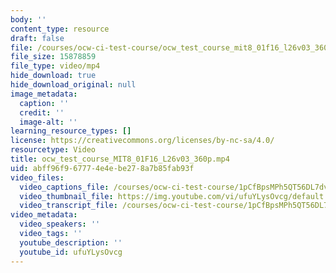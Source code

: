 ```yaml
---
body: ''
content_type: resource
draft: false
file: /courses/ocw-ci-test-course/ocw_test_course_mit8_01f16_l26v03_360p_360p_16_9.mp4
file_size: 15878859
file_type: video/mp4
hide_download: true
hide_download_original: null
image_metadata:
  caption: ''
  credit: ''
  image-alt: ''
learning_resource_types: []
license: https://creativecommons.org/licenses/by-nc-sa/4.0/
resourcetype: Video
title: ocw_test_course_MIT8_01F16_L26v03_360p.mp4
uid: abff96f9-6777-4e4e-be27-8a7b85fab93f
video_files:
  video_captions_file: /courses/ocw-ci-test-course/1pCfBpsMPh5QT56DL7dvvxGr8WGsy0HGP_transcript.webvtt
  video_thumbnail_file: https://img.youtube.com/vi/ufuYLysOvcg/default.jpg
  video_transcript_file: /courses/ocw-ci-test-course/1pCfBpsMPh5QT56DL7dvvxGr8WGsy0HGP_transcript.pdf
video_metadata:
  video_speakers: ''
  video_tags: ''
  youtube_description: ''
  youtube_id: ufuYLysOvcg
---
```

